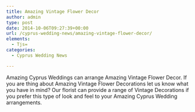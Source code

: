```yaml
---
title: Amazing Vintage Flower Decor
author: admin
type: post
date: 2014-10-06T09:27:39+00:00
url: /cyprus-wedding-news/amazing-vintage-flower-decor/
elements:
  - Tjs=
categories:
  - Cyprus Wedding News

---
```

Amazing Cyprus Weddings can arrange Amazing Vintage Flower Decor. If you are thing about Amazing Vintage Flower Decorations let us know what you have in mind? Our florist can provide a range of Vintage Decorations if you prefer this type of look and feel to your Amazing Cyprus Wedding arrangements.

&nbsp;